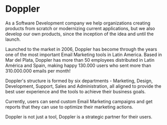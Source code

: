 # Doppler

As a Software Development company we help organizations creating products from scratch or modernizing current applications, but we also develop our own products, since the inception of the idea and until the launch.

Launched to the market in 2006, Doppler has become through the years one of the most important Email Marketing tools in Latin America. Based in Mar del Plata, Doppler has more than 50 employees distributed in Latin América and Spain, making happy 130.000 users who sent more than 310.000.000 emails per month!

Doppler's structure is formed by six departments - Marketing, Design, Development, Support, Sales and Administration, all aligned to provide the best user experience and the tools to achieve their business goals.

Currently, users can send custom Email Marketing campaigns and get reports that they can use to optimize their marketing actions.

Doppler is not just a tool, Doppler is a strategic partner for their users.

